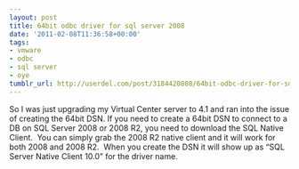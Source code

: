 ```yaml
---
layout: post
title: 64bit odbc driver for sql server 2008
date: '2011-02-08T11:36:58+00:00'
tags:
- vmware
- odbc
- sql server
- oye
tumblr_url: http://userdel.com/post/3184420808/64bit-odbc-driver-for-sql-server-2008
---
```

So I was just upgrading my Virtual Center server to 4.1 and ran into the issue of creating the 64bit DSN. If you need to create a 64bit DSN to connect to a DB on SQL Server 2008 or 2008 R2, you need to download the SQL Native Client.  You can simply grab the 2008 R2 native client and it will work for both 2008 and 2008 R2.  When you create the DSN it will show up as “SQL Server Native Client 10.0” for the driver name.
